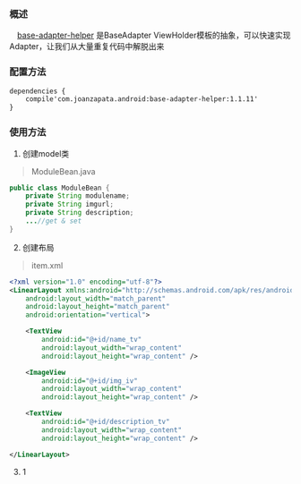 ### 概述
　[base-adapter-helper][1] 是BaseAdapter ViewHolder模板的抽象，可以快速实现Adapter，让我们从大量重复代码中解脱出来
 
### 配置方法

``` xml
dependencies {
    compile'com.joanzapata.android:base-adapter-helper:1.1.11'
}
```

### 使用方法

 1. 创建model类

> ModuleBean.java

``` java
public class ModuleBean {
    private String modulename;
    private String imgurl;
    private String description;
    ...//get & set
}
```
 2. 创建布局
> item.xml

``` xml
<?xml version="1.0" encoding="utf-8"?>
<LinearLayout xmlns:android="http://schemas.android.com/apk/res/android"
    android:layout_width="match_parent"
    android:layout_height="match_parent"
    android:orientation="vertical">

    <TextView
        android:id="@+id/name_tv"
        android:layout_width="wrap_content"
        android:layout_height="wrap_content" />

    <ImageView
        android:id="@+id/img_iv"
        android:layout_width="wrap_content"
        android:layout_height="wrap_content" />

    <TextView
        android:id="@+id/description_tv"
        android:layout_width="wrap_content"
        android:layout_height="wrap_content" />

</LinearLayout>
```

 3. 1

  [1]: https://github.com/JoanZapata/base-adapter-helper